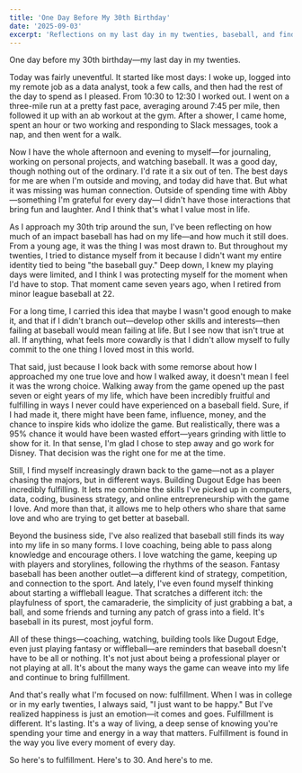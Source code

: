 ```yaml
---
title: 'One Day Before My 30th Birthday'
date: '2025-09-03'
excerpt: 'Reflections on my last day in my twenties, baseball, and finding fulfillment.'
---
```


One day before my 30th birthday—my last day in my twenties.

Today was fairly uneventful. It started like most days: I woke up, logged into my remote job as a data analyst, took a few calls, and then had the rest of the day to spend as I pleased. From 10:30 to 12:30 I worked out. I went on a three-mile run at a pretty fast pace, averaging around 7:45 per mile, then followed it up with an ab workout at the gym. After a shower, I came home, spent an hour or two working and responding to Slack messages, took a nap, and then went for a walk.

Now I have the whole afternoon and evening to myself—for journaling, working on personal projects, and watching baseball. It was a good day, though nothing out of the ordinary. I'd rate it a six out of ten. The best days for me are when I'm outside and moving, and today did have that. But what it was missing was human connection. Outside of spending time with Abby—something I'm grateful for every day—I didn't have those interactions that bring fun and laughter. And I think that's what I value most in life.

As I approach my 30th trip around the sun, I've been reflecting on how much of an impact baseball has had on my life—and how much it still does. From a young age, it was the thing I was most drawn to. But throughout my twenties, I tried to distance myself from it because I didn't want my entire identity tied to being "the baseball guy." Deep down, I knew my playing days were limited, and I think I was protecting myself for the moment when I'd have to stop. That moment came seven years ago, when I retired from minor league baseball at 22.

For a long time, I carried this idea that maybe I wasn't good enough to make it, and that if I didn't branch out—develop other skills and interests—then failing at baseball would mean failing at life. But I see now that isn't true at all. If anything, what feels more cowardly is that I didn't allow myself to fully commit to the one thing I loved most in this world.

That said, just because I look back with some remorse about how I approached my one true love and how I walked away, it doesn't mean I feel it was the wrong choice. Walking away from the game opened up the past seven or eight years of my life, which have been incredibly fruitful and fulfilling in ways I never could have experienced on a baseball field. Sure, if I had made it, there might have been fame, influence, money, and the chance to inspire kids who idolize the game. But realistically, there was a 95% chance it would have been wasted effort—years grinding with little to show for it. In that sense, I'm glad I chose to step away and go work for Disney. That decision was the right one for me at the time.

Still, I find myself increasingly drawn back to the game—not as a player chasing the majors, but in different ways. Building Dugout Edge has been incredibly fulfilling. It lets me combine the skills I've picked up in computers, data, coding, business strategy, and online entrepreneurship with the game I love. And more than that, it allows me to help others who share that same love and who are trying to get better at baseball.

Beyond the business side, I've also realized that baseball still finds its way into my life in so many forms. I love coaching, being able to pass along knowledge and encourage others. I love watching the game, keeping up with players and storylines, following the rhythms of the season. Fantasy baseball has been another outlet—a different kind of strategy, competition, and connection to the sport. And lately, I've even found myself thinking about starting a wiffleball league. That scratches a different itch: the playfulness of sport, the camaraderie, the simplicity of just grabbing a bat, a ball, and some friends and turning any patch of grass into a field. It's baseball in its purest, most joyful form.

All of these things—coaching, watching, building tools like Dugout Edge, even just playing fantasy or wiffleball—are reminders that baseball doesn't have to be all or nothing. It's not just about being a professional player or not playing at all. It's about the many ways the game can weave into my life and continue to bring fulfillment.

And that's really what I'm focused on now: fulfillment. When I was in college or in my early twenties, I always said, "I just want to be happy." But I've realized happiness is just an emotion—it comes and goes. Fulfillment is different. It's lasting. It's a way of living, a deep sense of knowing you're spending your time and energy in a way that matters. Fulfillment is found in the way you live every moment of every day.

So here's to fulfillment. Here's to 30. And here's to me.












